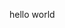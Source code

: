 <html>
<head>
<meta name="msvalidate.01" content="935A393F0463
8EE64E0B5BE5FAA75FBC" />
<title>jovia-official</title>
</head>
<body>
<p>hello world</p>
</body>
</html>
